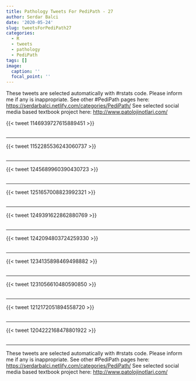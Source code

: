 ```yaml
---
title: Pathology Tweets For PediPath - 27
author: Serdar Balci
date: '2020-05-24'
slug: tweetsForPediPath27
categories:
  - R
  - tweets
  - pathology
  - PediPath
tags: []
image:
  caption: ''
  focal_point: ''
---
```



These tweets are selected automatically with #rstats code. Please inform me if any is inappropriate.
See other #PediPath pages here: https://serdarbalci.netlify.com/categories/PediPath/ 
See selected social media based textbook project here: http://www.patolojinotlari.com/

{{< tweet 1146939727615889451 >}}
<br>
<br>
<hr>
{{< tweet 1152285536243060737 >}}
<br>
<br>
<hr>
{{< tweet 1245689960390430723 >}}
<br>
<br>
<hr>
{{< tweet 1251657008823992321 >}}
<br>
<br>
<hr>
{{< tweet 1249391622862880769 >}}
<br>
<br>
<hr>
{{< tweet 1242094803724259330 >}}
<br>
<br>
<hr>
{{< tweet 1234135898469498882 >}}
<br>
<br>
<hr>
{{< tweet 1231056610480590850 >}}
<br>
<br>
<hr>
{{< tweet 1212172051894558720 >}}
<br>
<br>
<hr>
{{< tweet 1204222168478801922 >}}
<br>
<br>
<hr>


These tweets are selected automatically with #rstats code. Please inform me if any is inappropriate.
See other #PediPath pages here: https://serdarbalci.netlify.com/categories/PediPath/ 
See selected social media based textbook project here: http://www.patolojinotlari.com/
